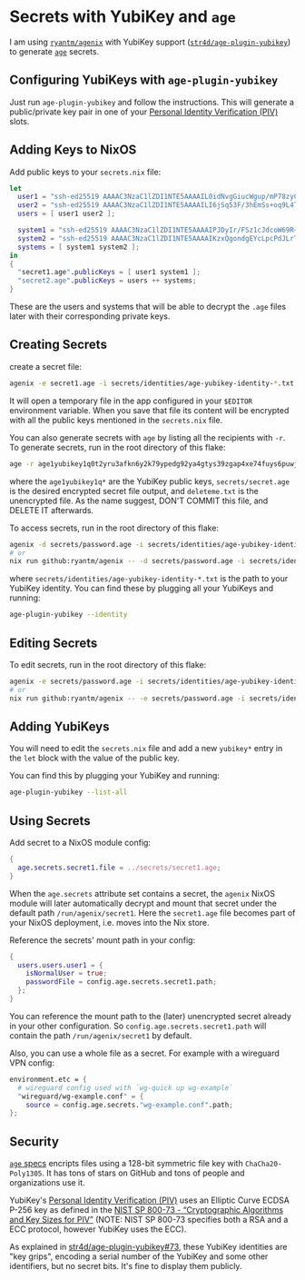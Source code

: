 # Secrets with YubiKey and `age`

I am using [`ryantm/agenix`](https://github.com/ryantm/agenix) with YubiKey support
([`str4d/age-plugin-yubikey`](https://github.com/str4d/age-plugin-yubikey))
to generate [`age`](https://github.com/FiloSottile/age) secrets.

## Configuring YubiKeys with `age-plugin-yubikey`

Just run `age-plugin-yubikey` and follow the instructions.
This will generate a public/private key pair in one of your
[Personal Identity Verification (PIV)](https://www.yubico.com/authentication-standards/smart-card/)
slots.

## Adding Keys to NixOS

Add public keys to your `secrets.nix` file:

```nix
let
  user1 = "ssh-ed25519 AAAAC3NzaC1lZDI1NTE5AAAAIL0idNvgGiucWgup/mP78zyC23uFjYq0evcWdjGQUaBH";
  user2 = "ssh-ed25519 AAAAC3NzaC1lZDI1NTE5AAAAILI6jSq53F/3hEmSs+oq9L4TwOo1PrDMAgcA1uo1CCV/";
  users = [ user1 user2 ];

  system1 = "ssh-ed25519 AAAAC3NzaC1lZDI1NTE5AAAAIPJDyIr/FSz1cJdcoW69R+NrWzwGK/+3gJpqD1t8L2zE";
  system2 = "ssh-ed25519 AAAAC3NzaC1lZDI1NTE5AAAAIKzxQgondgEYcLpcPdJLrTdNgZ2gznOHCAxMdaceTUT1";
  systems = [ system1 system2 ];
in
{
  "secret1.age".publicKeys = [ user1 system1 ];
  "secret2.age".publicKeys = users ++ systems;
}
```

These are the users and systems that will be able to decrypt the `.age` files
later with their corresponding private keys.

## Creating Secrets

create a secret file:

```bash
agenix -e secret1.age -i secrets/identities/age-yubikey-identity-*.txt
```

It will open a temporary file in the app configured in your `$EDITOR` environment variable.
When you save that file its content will be encrypted with
all the public keys mentioned in the `secrets.nix` file.

You can also generate secrets with `age` by listing all the recipients with `-r`.
To generate secrets, run in the root directory of this flake:

```bash
age -r age1yubikey1q0t2yru3afkn6y2k79ypedg92ya4gtys39zgap4xe74fuys6puwjkd3nuuq -r age1yubikey1qf85namdsrxlvqvlgxrzcsefxnyem56jenkycxy7du87medwwsp35t3958e -o secrets/password.age deleteme.txt
```

where the `age1yubikey1q*` are the YubiKey public keys,
`secrets/secret.age` is the desired encrypted secret file output,
and `deleteme.txt` is the unencrypted file.
As the name suggest, DON'T COMMIT this file, and DELETE IT afterwards.

To access secrets, run in the root directory of this flake:

```bash
agenix -d secrets/password.age -i secrets/identities/age-yubikey-identity-*.txt
# or
nix run github:ryantm/agenix -- -d secrets/password.age -i secrets/identities/age-yubikey-identity-*.txt
```

where `secrets/identities/age-yubikey-identity-*.txt` is the path to your YubiKey identity.
You can find these by plugging all your YubiKeys and running:

```bash
age-plugin-yubikey --identity
```

## Editing Secrets

To edit secrets, run in the root directory of this flake:

```bash
agenix -e secrets/password.age -i secrets/identities/age-yubikey-identity-*.txt
# or
nix run github:ryantm/agenix -- -e secrets/password.age -i secrets/identities/age-yubikey-identity-*.txt
```

## Adding YubiKeys

You will need to edit the `secrets.nix` file and add a new `yubikey*`
entry in the `let` block with the value of the public key.

You can find this by plugging your YubiKey and running:

```bash
age-plugin-yubikey --list-all
```

## Using Secrets

Add secret to a NixOS module config:

```nix
{
  age.secrets.secret1.file = ../secrets/secret1.age;
}
```

When the `age.secrets` attribute set contains a secret,
the `agenix` NixOS module will later automatically decrypt
and mount that secret under the default path `/run/agenix/secret1`.
Here the `secret1.age` file becomes part of your NixOS deployment,
i.e. moves into the Nix store.

Reference the secrets' mount path in your config:

```nix
{
  users.users.user1 = {
    isNormalUser = true;
    passwordFile = config.age.secrets.secret1.path;
  };
}
```

You can reference the mount path to the (later) unencrypted
secret already in your other configuration.
So `config.age.secrets.secret1.path` will contain the path
`/run/agenix/secret1` by default.

Also, you can use a whole file as a secret.
For example with a wireguard VPN config:

```nix
environment.etc = {
  # wireguard config used with `wg-quick up wg-example`
  "wireguard/wg-example.conf" = {
    source = config.age.secrets."wg-example.conf".path;
};
```

## Security

[`age` specs](https://github.com/C2SP/C2SP/blob/main/age.md) encripts files using
a 128-bit symmetric file key with `ChaCha20-Poly1305`.
It has tons of stars on GitHub and tons of people and organizations use it.

YubiKey's [Personal Identity Verification (PIV)](https://www.yubico.com/authentication-standards/smart-card/)
uses an Elliptic Curve ECDSA P-256 key as defined in the
[NIST SP 800-73 - “Cryptographic Algorithms and Key Sizes for PIV”](https://csrc.nist.gov/pubs/sp/800/73/final)
(NOTE: NIST SP 800-73 specifies both a RSA and a ECC protocol, however YubiKey uses the ECC).

As explained in [str4d/age-plugin-yubikey#73](https://github.com/str4d/age-plugin-yubikey/issues/73),
these YubiKey identities are "key grips",
encoding a serial number of the YubiKey and some other identifiers,
but no secret bits.
It's fine to display them publicly.

```

```

